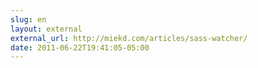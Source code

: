 ```yaml
---
slug: en
layout: external
external_url: http://miekd.com/articles/sass-watcher/
date: 2011-06-22T19:41:05-05:00
---
```

